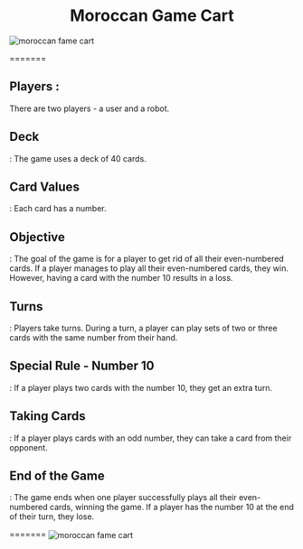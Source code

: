 <h1 align="center">Moroccan Game Cart</h1>

  <img align="center" src="https://github.com/cyberjujutsu/moroccan-card-game/asset/blob/main/first%20page.png" alt="moroccan fame cart">

=======
<h2>Players :</h2><p> There are two players - a user and a robot.</p>

<h2>Deck</h2><p>: The game uses a deck of 40 cards.</p>

<h2>Card Values</h2><p>: Each card has a number.

<h2>Objective</h2><p>: The goal of the game is for a player to get rid of all their even-numbered cards. If a player manages to play all their even-numbered cards, they win. However, having a card with the number 10 results in a loss.</p>

<h2>Turns</h2><p>: Players take turns. During a turn, a player can play sets of two or three cards with the same number from their hand.</p>

<h2>Special Rule - Number 10</h2><p>: If a player plays two cards with the number 10, they get an extra turn.</p>

<h2>Taking Cards</h2><p>: If a player plays cards with an odd number, they can take a card from their opponent.</p>

<h2>End of the Game</h2><p>: The game ends when one player successfully plays all their even-numbered cards, winning the game. If a player has the number 10 at the end of their turn, they lose.</p>
=======
  
<img align="center" src="https://github.com/cyberjujutsu/moroccan-card-game/asset/blob/main/final.png" alt="moroccan fame cart">
